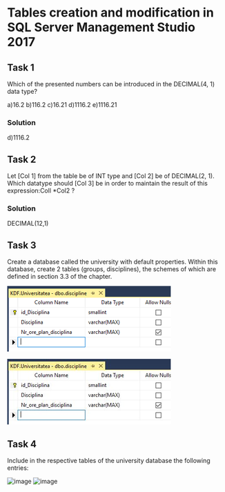 # Tables creation and modification in SQL Server Management Studio 2017
## Task 1
Which of the presented numbers can be introduced in the DECIMAL(4, 1) data type?

a)16.2 b)116.2 c)16.21 d)1116.2 e)1116.21

### Solution
d)1116.2

## Task 2
Let [Col 1] from the table be of INT type and [Col 2] be of DECIMAL(2, 1). Which datatype should [Col 3] be in order to maintain the result of this expression:Coll *Col2 ?
### Solution
DECIMAL(12,1)

## Task 3
Create a database called the university with default properties. Within this database, create 2 tables (groups, disciplines), the schemes of which are defined in section 3.3 of the chapter.

![image](https://github.com/FluffyK/BDC_LABS/blob/master/image.png)

![image](https://github.com/FluffyK/BDC_LABS/blob/master/discipline.JPG)

## Task 4
Include in the respective tables of the university database the following entries:

![image]()
![image]()
